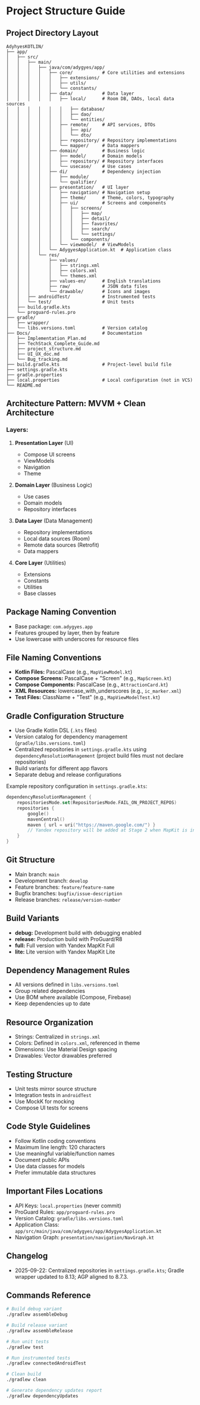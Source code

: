 # Project Structure Guide

## Project Directory Layout

```
AdyhyesKOTLIN/
├── app/
│   ├── src/
│   │   ├── main/
│   │   │   ├── java/com/adygyes/app/
│   │   │   │   ├── core/           # Core utilities and extensions
│   │   │   │   │   ├── extensions/
│   │   │   │   │   ├── utils/
│   │   │   │   │   └── constants/
│   │   │   │   ├── data/           # Data layer
│   │   │   │   │   ├── local/      # Room DB, DAOs, local data sources
│   │   │   │   │   │   ├── database/
│   │   │   │   │   │   ├── dao/
│   │   │   │   │   │   └── entities/
│   │   │   │   │   ├── remote/     # API services, DTOs
│   │   │   │   │   │   ├── api/
│   │   │   │   │   │   └── dto/
│   │   │   │   │   ├── repository/ # Repository implementations
│   │   │   │   │   └── mapper/     # Data mappers
│   │   │   │   ├── domain/         # Business logic
│   │   │   │   │   ├── model/      # Domain models
│   │   │   │   │   ├── repository/ # Repository interfaces
│   │   │   │   │   └── usecase/    # Use cases
│   │   │   │   ├── di/             # Dependency injection
│   │   │   │   │   ├── module/
│   │   │   │   │   └── qualifier/
│   │   │   │   ├── presentation/   # UI layer
│   │   │   │   │   ├── navigation/ # Navigation setup
│   │   │   │   │   ├── theme/      # Theme, colors, typography
│   │   │   │   │   ├── ui/         # Screens and components
│   │   │   │   │   │   ├── screens/
│   │   │   │   │   │   │   ├── map/
│   │   │   │   │   │   │   ├── detail/
│   │   │   │   │   │   │   ├── favorites/
│   │   │   │   │   │   │   ├── search/
│   │   │   │   │   │   │   └── settings/
│   │   │   │   │   │   └── components/
│   │   │   │   │   └── viewmodel/  # ViewModels
│   │   │   │   └── AdygyesApplication.kt  # Application class
│   │   │   └── res/
│   │   │       ├── values/
│   │   │       │   ├── strings.xml
│   │   │       │   ├── colors.xml
│   │   │       │   └── themes.xml
│   │   │       ├── values-en/      # English translations
│   │   │       ├── raw/            # JSON data files
│   │   │       └── drawable/       # Icons and images
│   │   ├── androidTest/            # Instrumented tests
│   │   └── test/                   # Unit tests
│   ├── build.gradle.kts
│   └── proguard-rules.pro
├── gradle/
│   ├── wrapper/
│   └── libs.versions.toml          # Version catalog
├── Docs/                           # Documentation
│   ├── Implementation_Plan.md
│   ├── TechStack_Complete_Guide.md
│   ├── project_structure.md
│   ├── UI_UX_doc.md
│   └── Bug_tracking.md
├── build.gradle.kts                # Project-level build file
├── settings.gradle.kts
├── gradle.properties
├── local.properties                # Local configuration (not in VCS)
└── README.md
```

## Architecture Pattern: MVVM + Clean Architecture

### Layers:
1. **Presentation Layer** (UI)
   - Compose UI screens
   - ViewModels
   - Navigation
   - Theme

2. **Domain Layer** (Business Logic)
   - Use cases
   - Domain models
   - Repository interfaces

3. **Data Layer** (Data Management)
   - Repository implementations
   - Local data sources (Room)
   - Remote data sources (Retrofit)
   - Data mappers

4. **Core Layer** (Utilities)
   - Extensions
   - Constants
   - Utilities
   - Base classes

## Package Naming Convention
- Base package: `com.adygyes.app`
- Features grouped by layer, then by feature
- Use lowercase with underscores for resource files

## File Naming Conventions
- **Kotlin Files:** PascalCase (e.g., `MapViewModel.kt`)
- **Compose Screens:** PascalCase + "Screen" (e.g., `MapScreen.kt`)
- **Compose Components:** PascalCase (e.g., `AttractionCard.kt`)
- **XML Resources:** lowercase_with_underscores (e.g., `ic_marker.xml`)
- **Test Files:** ClassName + "Test" (e.g., `MapViewModelTest.kt`)

## Gradle Configuration Structure
- Use Gradle Kotlin DSL (`.kts` files)
- Version catalog for dependency management (`gradle/libs.versions.toml`)
- Centralized repositories in `settings.gradle.kts` using `dependencyResolutionManagement` (project build files must not declare repositories)
- Build variants for different app flavors
- Separate debug and release configurations

Example repository configuration in `settings.gradle.kts`:
```kotlin
dependencyResolutionManagement {
    repositoriesMode.set(RepositoriesMode.FAIL_ON_PROJECT_REPOS)
    repositories {
        google()
        mavenCentral()
        maven { url = uri("https://maven.google.com/") }
        // Yandex repository will be added at Stage 2 when MapKit is integrated
    }
}
```

## Git Structure
- Main branch: `main`
- Development branch: `develop`
- Feature branches: `feature/feature-name`
- Bugfix branches: `bugfix/issue-description`
- Release branches: `release/version-number`

## Build Variants
- **debug:** Development build with debugging enabled
- **release:** Production build with ProGuard/R8
- **full:** Full version with Yandex MapKit Full
- **lite:** Lite version with Yandex MapKit Lite

## Dependency Management Rules
- All versions defined in `libs.versions.toml`
- Group related dependencies
- Use BOM where available (Compose, Firebase)
- Keep dependencies up to date

## Resource Organization
- Strings: Centralized in `strings.xml`
- Colors: Defined in `colors.xml`, referenced in theme
- Dimensions: Use Material Design spacing
- Drawables: Vector drawables preferred

## Testing Structure
- Unit tests mirror source structure
- Integration tests in `androidTest`
- Use MockK for mocking
- Compose UI tests for screens

## Code Style Guidelines
- Follow Kotlin coding conventions
- Maximum line length: 120 characters
- Use meaningful variable/function names
- Document public APIs
- Use data classes for models
- Prefer immutable data structures

## Important Files Locations
- API Keys: `local.properties` (never commit)
- ProGuard Rules: `app/proguard-rules.pro`
- Version Catalog: `gradle/libs.versions.toml`
- Application Class: `app/src/main/java/com/adygyes/app/AdygyesApplication.kt`
- Navigation Graph: `presentation/navigation/NavGraph.kt`

## Changelog
- 2025-09-22: Centralized repositories in `settings.gradle.kts`; Gradle wrapper updated to 8.13; AGP aligned to 8.7.3.

## Commands Reference
```bash
# Build debug variant
./gradlew assembleDebug

# Build release variant
./gradlew assembleRelease

# Run unit tests
./gradlew test

# Run instrumented tests
./gradlew connectedAndroidTest

# Clean build
./gradlew clean

# Generate dependency updates report
./gradlew dependencyUpdates
```
